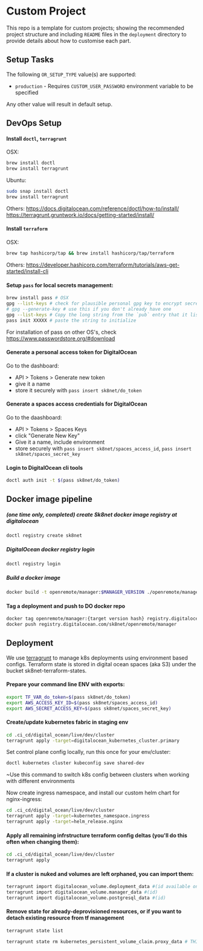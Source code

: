 # Custom Project
This repo is a template for custom projects; showing the recommended project structure and including `README` files in the `deployment` directory to provide details about how to customise each part.

## Setup Tasks
The following `OR_SETUP_TYPE` value(s) are supported:

* `production` - Requires `CUSTOM_USER_PASSWORD` environment variable to be specified 

Any other value will result in default setup.

## DevOps Setup

#### Install `doctl`, `terragrunt`
OSX:
```sh
brew install doctl
brew install terragrunt
```
Ubuntu:
```sh
sudo snap install doctl
brew install terragrunt
```
Others:
https://docs.digitalocean.com/reference/doctl/how-to/install/
https://terragrunt.gruntwork.io/docs/getting-started/install/

#### Install `terraform`
OSX:
```sh
brew tap hashicorp/tap && brew install hashicorp/tap/terraform
```

Others:
https://developer.hashicorp.com/terraform/tutorials/aws-get-started/install-cli

#### Setup `pass` for local secrets management:
```sh
brew install pass # OSX
gpg --list-keys # check for plausible personal gpg key to encrypt secrets
# gpg --generate-key # use this if you don't already have one
gpg --list-keys # Copy the long string from the `pub` entry that it lists
pass init XXXXX # paste the string to initialize
```
For installation of pass on other OS's, check https://www.passwordstore.org/#download

#### Generate a personal access token for DigitalOcean
Go to the dashboard:
* API > Tokens > Generate new token
* give it a name
* store it securely with `pass insert sk8net/do_token`

#### Generate a spaces access credentials for DigitalOcean
Go to the daashboard:
* API > Tokens > Spaces Keys
* click "Generate New Key"
* Give it a name, include environment
* store securely with `pass insert sk8net/spaces_access_id`, `pass insert sk8net/spaces_secret_key`

#### Login to DigitalOcean cli tools
```sh
doctl auth init -t $(pass sk8net/do_token)
```

## Docker image pipeline

##### (one time only, completed) create Sk8net docker image registry at digitalocean
```sh
doctl registry create sk8net
```

##### DigitalOcean docker registry login
```sh
doctl registry login
```

##### Build a docker image
```sh
docker build -t openremote/manager:$MANAGER_VERSION ./openremote/manager/build/install/manager/
```

#### Tag a deployment and push to DO docker repo
```sh
docker tag openremote/manager:{target version hash} registry.digitalocean.com/sk8net/openremote/manager
docker push registry.digitalocean.com/sk8net/openremote/manager
```

## Deployment

We use [terragrunt](https://blog.gruntwork.io/how-to-manage-multiple-environments-with-terraform-using-terragrunt-2c3e32fc60a8) to manage k8s deployments using environment based configs. Terraform state is stored in digital ocean spaces (aka S3) under the bucket sk8net-terraform-states.

#### Prepare your command line ENV with exports:
```sh
export TF_VAR_do_token=$(pass sk8net/do_token)
export AWS_ACCESS_KEY_ID=$(pass sk8net/spaces_access_id)
export AWS_SECRET_ACCESS_KEY=$(pass sk8net/spaces_secret_key)
```

#### Create/update kubernetes fabric in staging env
```sh
cd .ci_cd/digital_ocean/live/dev/cluster
terragrunt apply -target=digitalocean_kubernetes_cluster.primary
```

Set control plane config locally, run this once for your env/cluster:
```sh
doctl kubernetes cluster kubeconfig save shared-dev
```
~Use this command to switch k8s config between clusters when working with different environments

Now create ingress namespace, and install our custom helm chart for nginx-ingress:
```sh
cd .ci_cd/digital_ocean/live/dev/cluster
terragrunt apply -target=kubernetes_namespace.ingress
terragrunt apply -target=helm_release.nginx
```

#### Apply all remaining infrstructure terraform config deltas (you'll do this often when changing them):
```sh
cd .ci_cd/digital_ocean/live/dev/cluster
terragrunt apply
```

#### If a cluster is nuked and volumes are left orphaned, you can import them:
```sh
terragrunt import digitalocean_volume.deployment_data #(id available on inspection of the html table in DO volumes manager, lol)
terragrunt import digitalocean_volume.manager_data #(id)
terragrunt import digitalocean_volume.postgresql_data #(id)
```

#### Remove state for already-deprovisioned resources, or if you want to detach existing resource from tf management
```sh
terragrunt state list

terragrunt state rm kubernetes_persistent_volume_claim.proxy_data # THIS IS AN EXAMPLE, target your desired resource
```

